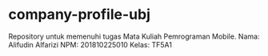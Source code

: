 # company-profile-ubj
Repository untuk memenuhi tugas Mata Kuliah Pemrograman Mobile.
Nama: Alifudin Alfarizi
NPM: 201810225010
Kelas: TF5A1
